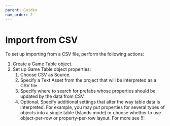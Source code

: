```yaml
---
parent: Guides
nav_order: 2
---
```

# Import from CSV
To set up importing from a CSV file, perform the following actions:
1. Create a Game Table object.
2. Set up Game Table object properties:
    1. Choose CSV as Source.
    2. Specify a Text Asset from the project that will be interpreted as a CSV file.
    3. Specify where to search for prefabs whose properties should be updated by the data from CSV.
    4. Optional. Specify additional settings that alter the way table data is interpreted. For example, you may put properties for several types of objects into a single table (Islands mode) or choose whether to use object-per-row or property-per-row layout. For more see !!!
